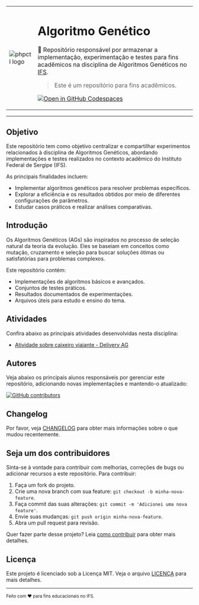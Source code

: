 <table>
  <tr>
    <td>
      <img alt="phpctl logo" src="https://github.com/user-attachments/assets/6deb3f34-5d7c-4d88-a815-99e2fd6558c7">
    </td>
    <td>
      <h1>
        Algoritmo Genético
      </h1>
      <p>🤖 Repositório responsável por armazenar a implementação, experimentação e testes para fins acadêmicos na disciplina de Algoritmos Genéticos no <a href="https://www.ifs.edu.br/">IFS</a>.</p>
      <blockquote>Este é um repositório para fins acadêmicos.</blockquote>
      <p><a href="https://codespaces.new/reinanhs/algoritmo-genetico-ifs?machine=standardLinux32gb"><img alt="Open in GitHub Codespaces" src="https://github.com/codespaces/badge.svg"></a></p>
    </td>
  </tr>
</table>

---

## Objetivo

Este repositório tem como objetivo centralizar e compartilhar experimentos relacionados à disciplina de Algoritmos Genéticos, abordando implementações e testes realizados no contexto acadêmico do Instituto Federal de Sergipe (IFS). 

As principais finalidades incluem:
- Implementar algoritmos genéticos para resolver problemas específicos.
- Explorar a eficiência e os resultados obtidos por meio de diferentes configurações de parâmetros.
- Estudar casos práticos e realizar análises comparativas.

## Introdução

Os Algoritmos Genéticos (AGs) são inspirados no processo de seleção natural da teoria da evolução. Eles se baseiam em conceitos como mutação, cruzamento e seleção para buscar soluções ótimas ou satisfatórias para problemas complexos.

Este repositório contém:
- Implementações de algoritmos básicos e avançados.
- Conjuntos de testes práticos.
- Resultados documentados de experimentações.
- Arquivos úteis para estudo e ensino do tema.

## Atividades

Confira abaixo as principais atividades desenvolvidas nesta disciplina:

- [Atividade sobre caixeiro viajante - Delivery AG](doc/01-delivery-ag.md)

## Autores

Veja abaixo os principais alunos responsáveis por gerenciar este repositório, adicionando novas implementações e mantendo-o atualizado:

[![GitHub contributors](https://contrib.rocks/image?repo=ReinanHS/algoritmo-genetico-ifs&max=2)](https://github.com/ReinanHS/algoritmo-genetico-ifs/graphs/contributors)

## Changelog

Por favor, veja [CHANGELOG](CHANGELOG.md) para obter mais informações sobre o que mudou recentemente.

## Seja um dos contribuidores

Sinta-se à vontade para contribuir com melhorias, correções de bugs ou adicionar recursos a este repositório. Para contribuir:

1. Faça um fork do projeto.
2. Crie uma nova branch com sua feature: `git checkout -b minha-nova-feature`.
3. Faça commit das suas alterações: `git commit -m 'Adicionei uma nova feature'`.
4. Envie suas mudanças: `git push origin minha-nova-feature`.
5. Abra um pull request para revisão.

Quer fazer parte desse projeto? Leia [como contribuir](CONTRIBUTING.md) para obter mais detalhes.

## Licença

Este projeto é licenciado sob a Licença MIT. Veja o arquivo [LICENÇA](LICENSE.md) para mais detalhes.

---

<small>Feito com ❤️ para fins educacionais no IFS.</small>
